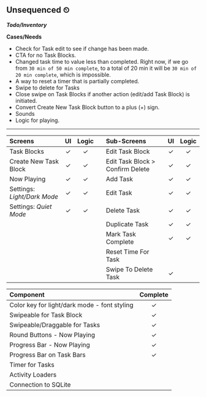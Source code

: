 ## Unsequenced ⏲

___Todo/Inventory___

**Cases/Needs**
* Check for Task edit to see if change has been made.
* CTA for no Task Blocks.
* Changed task time to value less than completed. Right now, if we go from ```30 min of 50 min complete```, to a total of 20 min it will be ```30 min of 20 min complete```, which is impossible.
* A way to reset a timer that is partially completed.
* Swipe to delete for Tasks
* Close swipe on Task Blocks if another action (edit/add Task Block) is initiated.
* Convert Create New Task Block button to a plus (+) sign.
* Sounds
* Logic for playing.

----
|  Screens  | UI  | Logic  | | Sub-Screens  | UI  | Logic  |
| :----- | :-----: | :-----: | :------- | :------| :------: | :------: |
| Task Blocks  | ✓  | ✓ || Edit Task Block  | ✓ | ✓ |
| Create New Task Block  | ✓ | ✓  || Edit Task Block > Confirm Delete  | ✓ | ✓ |
|  Now Playing  | ✓  | ✓ ||  Add Task  | ✓ | ✓ |
|  Settings: *Light/Dark Mode*  |  ✓ | ✓ || Edit Task |  ✓  | ✓ |
|  Settings: *Quiet Mode* |  ✓ | ✓ || Delete Task | ✓  | ✓  |
||||											 | Duplicate Task | ✓| ✓|
||||											 | Mark Task Complete | ✓| ✓|
||||                       | Reset Time For Task |  |  |
||||                       | Swipe To Delete Task | ✓ |  |

| Component | Complete |
| :--------  | :------:|
| Color key for light/dark mode - font styling | ✓ |
| Swipeable for Task Block | ✓ |
| Swipeable/Draggable for Tasks | ✓ |
| Round Buttons - Now Playing | ✓ |
| Progress Bar - Now Playing | ✓ |
| Progress Bar on Task Bars | ✓ |
| Timer for Tasks |  |
| Activity Loaders |  |
| Connection to SQLite |  |


